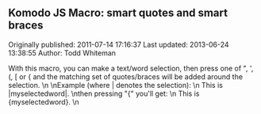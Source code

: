 ## Komodo JS Macro: smart quotes and smart braces 
Originally published: 2011-07-14 17:16:37 
Last updated: 2013-06-24 13:38:55 
Author: Todd Whiteman 
 
With this macro, you can make a text/word selection, then press one of  ", ', (, [ or {  and the matching set of quotes/braces will be added around the selection.\n\nExample (where | denotes the selection):\n   This is |myselectedword|.\nthen pressing "{" you'll get:\n   This is {myselectedword}.\n